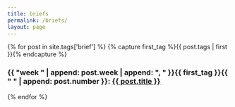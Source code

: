 ```yaml
---
title: briefs
permalink: /briefs/
layout: page
---
```


{% for post in site.tags['brief'] %}
  {% capture first_tag %}{{ post.tags | first }}{% endcapture %}
  <h3>{{ "week " | append: post.week | append: ", " }}{{ first_tag }}{{ " " | append: post.number }}: <a href="{{ site.baseurl }}{{ post.url }}">{{ post.title }}</a></h3>
{% endfor %}
